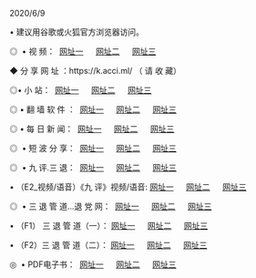 <p>2020/6/9
<p>• 建议用谷歌或火狐官方浏览器访问。
<p>◎  • 视 频： 
<a href="http://gcd.shirokuriwaki.com/" target="_blank">网址一</a> 　 
<a href="http://gsm.shirokuriwaki.com/" target="_blank">网址二</a> 　 
<a href="http://god.shirokuriwaki.com/b.html" target="_blank">网址三</a>
<p>◆ 分 享 网 址 ：https://k.acci.ml/  （ 请 收 藏） </p>

<p>◎•  小 站：  
<a href="http://gcd.shirokuriwaki.com/f.html" target="_blank">网址一</a> 　 
<a href="http://gsm.shirokuriwaki.com/h.html" target="_blank">网址二</a> 　 
<a href="http://god.shirokuriwaki.com/k/" target="_blank">网址三</a></p><p>

<p>◎  • 翻 墙 软 件 ：  
<a href="http://gcd.shirokuriwaki.com/ff/" target="_blank">网址一</a> 　 
<a href="http://gsm.shirokuriwaki.com/s/read/a1_nd.html" target="_blank">网址二</a> 　 
<a href="http://god.shirokuriwaki.com/ff/index.html" target="_blank">网址三</a></p>
<p>◎  • 每 日 新 闻：  
<a href="http://gcd.shirokuriwaki.com/day/" target="_blank">网址一</a> 　 
<a href="http://gsm.shirokuriwaki.com/day/" target="_blank">网址二</a> 　 
<a href="http://god.shirokuriwaki.com/day/index.html" target="_blank">网址三</a></p>
<p>◎   • 短 波 分 享：  
<a href="http://gcd.shirokuriwaki.com/h/" target="_blank">网址一</a> 　 
<a href="http://gsm.shirokuriwaki.com/h/" target="_blank">网址二</a> 　 
<a href="http://god.shirokuriwaki.com/h/index.html" target="_blank">网址三</a></p>
<p>◎   • 九 评.三 退：  
<a href="http://gcd.shirokuriwaki.com/t/" target="_blank">网址一</a> 　 
<a href="http://gsm.shirokuriwaki.com/v2/index.html" target="_blank">网址二</a> 　 
<a href="http://god.shirokuriwaki.com/tt/index.html" target="_blank">网址三</a> 　</p>
<p>  • （E2_视频/语音）《九 评》视频/语音: 
<a href="http://gcd.shirokuriwaki.com/7738.html" target="_blank">网址一</a> 　 
<a href="http://gsm.shirokuriwaki.com/7614.html" target="_blank">网址二</a> 　 
<a href="http://god.shirokuriwaki.com/7633.html" target="_blank">网址三</a></p>
<p>◎   • 三 退 管 道...退 党 网：  
<a href="http://gcd.shirokuriwaki.com/go/td1.html" target="_blank">网址一</a> 　 
<a href="http://gsm.shirokuriwaki.com/go/td2.html" target="_blank">网址二</a> 　 
<a href="http://god.shirokuriwaki.com/go/td3.html" target="_blank">网址三</a></p>
<p>  • （F1） 三 退 管 道（一）： 
<a href="http://gcd.shirokuriwaki.com/dd/" target="_blank">网址一</a> 　 
<a href="http://gsm.shirokuriwaki.com/s/read/a1_tdx.html" target="_blank">网址二</a> 　 
<a href="http://god.shirokuriwaki.com/dd/" target="_blank">网址三</a></p>
<p>  • （F2）三 退 管 道（二）： 
<a href="http://gsm.shirokuriwaki.com/d/" target="_blank">网址一</a> 　 
<a href="http://gcd.shirokuriwaki.com/d/index.html" target="_blank">网址二</a> 　 
<a href="http://god.shirokuriwaki.com/d/" target="_blank">网址三</a></p>
<p>◎   • PDF电子书：  
<a href="http://gcd.shirokuriwaki.com/p/" target="_blank">网址一</a> 　 
<a href="http://gsm.shirokuriwaki.com/p/index.html" target="_blank">网址二</a> 　 
<a href="http://god.shirokuriwaki.com/p/" target="_blank">网址三</a></p>
